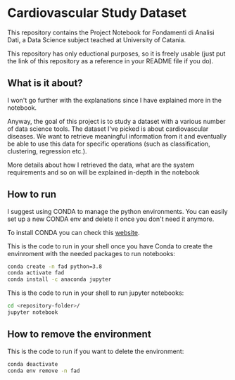 # Cardiovascular Study Dataset

<p>This repository contains the Project Notebook for Fondamenti di Analisi Dati, a Data Science subject teached at University of Catania.</p>

<p>This repository has only eductional purposes, so it is freely usable (just put the link of this repository as a reference in your README file if you do).</p>

## What is it about?

<p>I won't go further with the explanations since I have explained more in the notebook.</p>

<p>Anyway, the goal of this project is to study a dataset with a various number of data science tools. The dataset I've picked is about cardiovascular diseases. We want to retrieve meaningful information from it and eventually be able to use this data for specific operations (such as classification, clustering, regression etc.).</p>

<p>More details about how I retrieved the data, what are the system requirements and so on will be explained in-depth in the notebook</p>

## How to run

<p>I suggest using CONDA to manage the python environments. You can easily set up a new CONDA env and delete it once you don't need it anymore.</p>

<p>To install CONDA you can check this <a href="https://docs.conda.io/projects/conda/en/latest/user-guide/install/index.html#">website</a>.</p>

<p>This is the code to run in your shell once you have Conda to create the envinroment with the needed packages to run notebooks:</p>

```bash
conda create -n fad python=3.8
conda activate fad
conda install -c anaconda jupyter
```

<p>This is the code to run in your shell to run jupyter notebooks:</p>

```bash
cd <repository-folder>/
jupyter notebook
```

## How to remove the environment

<p>This is the code to run if you want to delete the environment:</p>

```bash
conda deactivate
conda env remove -n fad
```
